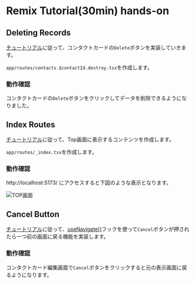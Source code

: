 # Remix Tutorial(30min) hands-on

## Deleting Records

[チュートリアル](https://remix.run/docs/en/main/start/tutorial#deleting-records)に従って、コンタクトカードの`Delete`ボタンを実装していきます。

`app/routes/contacts.$contactId.destroy.tsx`を作成します。

### 動作確認

コンタクトカードの`Delete`ボタンをクリックしてデータを削除できるようになりました。


## Index Routes

[チュートリアル](https://remix.run/docs/en/main/start/tutorial#index-routes)に従って、Top画面に表示するコンテンツを作成します。

`app/routes/_index.tsx`を作成します。

### 動作確認

http://localhost:5173/
にアクセスすると下図のような表示となります。

![TOP画面](https://remix.run/docs-images/contacts/18.webp)

## Cancel Button

[チュートリアル](https://remix.run/docs/en/main/start/tutorial#cancel-button)に従って、[useNavigate()](https://remix.run/docs/en/main/hooks/use-navigate)フックを使って`Cancel`ボタンが押されたら一つ前の画面に戻る機能を実装します。


### 動作確認

コンタクトカード編集画面で`Cancel`ボタンをクリックすると元の表示画面に戻るようになります。


